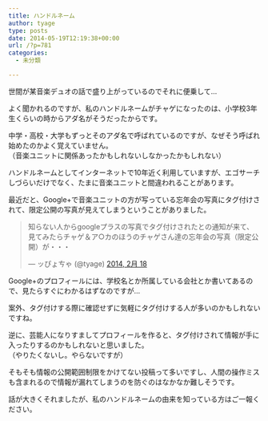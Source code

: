 ```yaml
---
title: ハンドルネーム
author: tyage
type: posts
date: 2014-05-19T12:19:38+00:00
url: /?p=781
categories:
  - 未分類

---
```

<p>世間が某音楽デュオの話で盛り上がっているのでそれに便乗して&#8230;</p>
<p>よく聞かれるのですが、私のハンドルネームがチャゲになったのは、小学校3年生くらいの時からアダ名がそうだったからです。</p>
<p>中学・高校・大学もずっとそのアダ名で呼ばれているのですが、なぜそう呼ばれ始めたのかよく覚えていません。<br />
（音楽ユニットに関係あったかもしれないしなかったかもしれない）</p>
<p>ハンドルネームとしてインターネットで10年近く利用していますが、エゴサーチしづらいだけでなく、たまに音楽ユニットと間違われることがあります。</p>
<p>最近だと、Google+で音楽ユニットの方が写っている忘年会の写真にタグ付けされて、限定公開の写真が見えてしまうということがありました。</p>
<blockquote class="twitter-tweet" lang="ja">
<p>知らない人からgoogleプラスの写真でタグ付けされたとの通知が来て、見てみたらチャゲ＆ア○カのほうのチャゲさん達の忘年会の写真（限定公開）が・・・</p>
<p>&mdash; ッぴょㄘゃ (@tyage) <a href="https://twitter.com/tyage/statuses/435808247983771648">2014, 2月 18</a></p></blockquote>
<p><script async src="//platform.twitter.com/widgets.js" charset="utf-8"></script></p>
<p>Google+のプロフィールには、学校名とか所属している会社とか書いてあるので、見たらすぐにわかるはずなのですが&#8230;</p>
<p>案外、タグ付けする際に確認せずに気軽にタグ付けする人が多いのかもしれないですね。</p>
<p>逆に、芸能人になりすましてプロフィールを作ると、タグ付けされて情報が手に入ったりするのかもしれないと思いました。<br />
（やりたくないし。やらないですが）</p>
<p>そもそも情報の公開範囲制限をかけてない投稿って多いですし、人間の操作ミスも含まれるので情報が漏れてしまうのを防ぐのはなかなか難しそうです。</p>
<p>話が大きくそれましたが、私のハンドルネームの由来を知っている方はご一報ください。</p>
